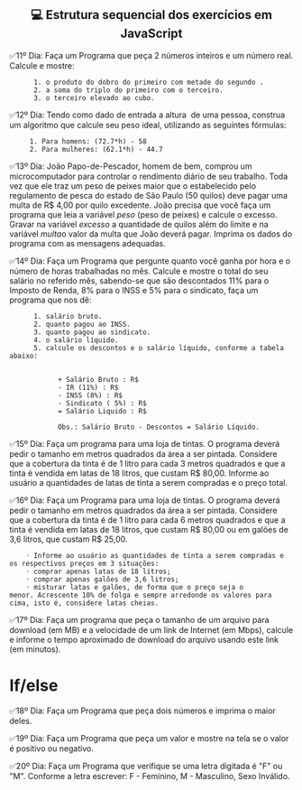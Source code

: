 <h2 align = 'center'> 💻 Estrutura sequencial dos exercícios em JavaScript</h2>

✅11º Dia: Faça um Programa que peça 2 números inteiros e um número real. Calcule e mostre:
    
          1. o produto do dobro do primeiro com metade do segundo .
          2. a soma do triplo do primeiro com o terceiro.
          3. o terceiro elevado ao cubo.

✅12º Dia: Tendo como dado de entrada a altura  de uma pessoa, construa um algoritmo que calcule seu peso ideal, utilizando as seguintes fórmulas:
    
         1. Para homens: (72.7*h) - 58
         2. Para mulheres: (62.1*h) - 44.7

✅13º Dia: João Papo-de-Pescador, homem de bem, comprou um microcomputador para controlar o rendimento diário de seu trabalho. Toda vez que ele traz um peso de peixes maior que o estabelecido pelo regulamento de pesca do estado de São Paulo (50 quilos) deve pagar uma multa de R$ 4,00 por quilo excedente. João precisa que você faça um programa que leia a variável *peso* (peso de peixes) e calcule o excesso. Gravar na variável *excesso* a quantidade de quilos além do limite e na variável *multa*o valor da multa que João deverá pagar. Imprima os dados do programa com as mensagens adequadas.

✅14º Dia: Faça um Programa que pergunte quanto você ganha por hora e o número de horas trabalhadas no mês. Calcule e mostre o total do seu salário no referido mês, sabendo-se que são descontados 11% para o Imposto de Renda, 8% para o INSS e 5% para o sindicato, faça um programa que nos dê:

          1. salário bruto.
          2. quanto pagou ao INSS.
          3. quanto pagou ao sindicato.
          4. o salário líquido.
          5. calcule os descontos e o salário líquido, conforme a tabela abaixo:

    
                + Salário Bruto : R$
                - IR (11%) : R$
                - INSS (8%) : R$
                - Sindicato ( 5%) : R$
                = Salário Liquido : R$

                Obs.: Salário Bruto - Descontos = Salário Líquido.

✅15º Dia: Faça um programa para uma loja de tintas. O programa deverá pedir o tamanho em metros quadrados da área a ser pintada. Considere que a cobertura da tinta é de 1 litro para cada 3 metros quadrados e que a tinta é vendida em latas de 18 litros, que custam R$ 80,00. Informe ao usuário a quantidades de latas de tinta a serem compradas e o preço total.

✅16º Dia: Faça um Programa para uma loja de tintas. O programa deverá pedir o tamanho em metros quadrados da área a ser pintada. Considere que a cobertura da tinta é de 1 litro para cada 6 metros quadrados e que a tinta é vendida em latas de 18 litros, que custam R$ 80,00 ou em galões de 3,6 litros, que custam R$ 25,00.
    
        ◦ Informe ao usuário as quantidades de tinta a serem compradas e os respectivos preços em 3 situações:
        ◦ comprar apenas latas de 18 litros;
        ◦ comprar apenas galões de 3,6 litros;
        ◦ misturar latas e galões, de forma que o preço seja o menor. Acrescente 10% de folga e sempre arredonde os valores para cima, isto é, considere latas cheias.

✅17º Dia: Faça um programa que peça o tamanho de um arquivo para download (em MB) e a velocidade de um link de Internet (em Mbps), calcule e informe o tempo aproximado de download do arquivo usando este link (em minutos).

# If/else

✅18º Dia: Faça um Programa que peça dois números e imprima o maior deles.

✅19º Dia: Faça um Programa que peça um valor e mostre na tela se o valor é positivo ou negativo.

✅20º Dia: Faça um Programa que verifique se uma letra digitada é "F" ou "M". Conforme a letra escrever: F - Feminino, M - Masculino, Sexo Inválido.